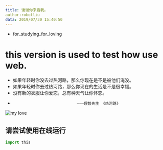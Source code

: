 ```yaml
---
title: 谢谢你来看我。
author:robotliu
data: 2019/07/30 15:40:50
---
```


* for_studying_for_loving

# this version is used to test how use web.

- 如果年轻时你没去过热河路，那么你现在是不是被他们淹没。
- 如果年轻时你去过热河路，那么你现在的生活是不是很幸福。
- 没有新的衣服让你爱恋，总有种天气让你怀恋。
-                                 ———理智先生 《热河路》

![my love](https://github.com/robotliu327/gitpress_blog/blob/master/Saved%20Pictures/2018_10_2.jpg)


## 请尝试使用在线运行
```python
import this
```
